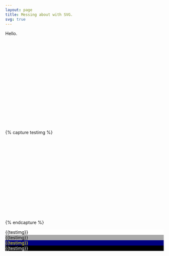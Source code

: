 ```yaml
---
layout: page
title: Messing about with SVG.
svg: true
---
```

Hello.

<svg width="900" viewbox="0 0 900 480">
<defs>
{% for m in (0..3) -%}
{% for n in (0..7) -%}
{% assign tint = m | times: 8 | plus: n -%}
{% assign keyx = m | divided_by: 2 -%}
{% assign keyy = tint | modulo: 16 -%}
<g id="test{{tint}}" class="tint{{tint}}">
<rect class="tintbox" x="{{n | times: 80 | plus: 10}}" y="{{m | times: 120 | plus:10}}" width="60" height="50" />
<text x="{{n | times: 80 | plus: 40}}" y="{{m | times: 120 | plus:30}}">box {{tint}}</text>
<path class="tintline" d="M{{n | times: 66}},{{m | times: 120 | plus:80}}
      c20,40 40,-40 60,10
      c20,40 40,-40 60,10
      c20,40 40,-40 60,10" />
<circle class="tintbox" cx="{{keyx | times: 90 | plus: 660}}" cy="{{keyy | times: 30 | plus: 20}}" r="10" />
<text x="{{keyx | times: 90 | plus: 700}}" y="{{keyy | times: 30 | plus: 18}}">label {{tint}}</text>
<path class="tintline" d="M{{keyx | times: 90 | plus: 675}} {{keyy | times: 30 | plus: 25}} h50" />
</g>
{% endfor %}
{%- endfor %}
</defs>
{% for n in (0..31) -%}
<use class="hlset" href="#test{{n}}" />
{%- endfor %}
</svg>

{% capture testimg %}
<svg width="900" viewbox="0 0 900 480">
{%- for n in (0..31) -%}
<use class="hlset" href="#test{{n}}" />
{%- endfor -%}
</svg>
{% endcapture %}

<div style="background:white;color:black;"> {{testimg}} </div>
<div style="background:#aaa;color:black;"> {{testimg}} </div>
<div style="background:navy;color:yellow;"> {{testimg}} </div>
<div style="background:black;color:white;"> {{testimg}} </div>
